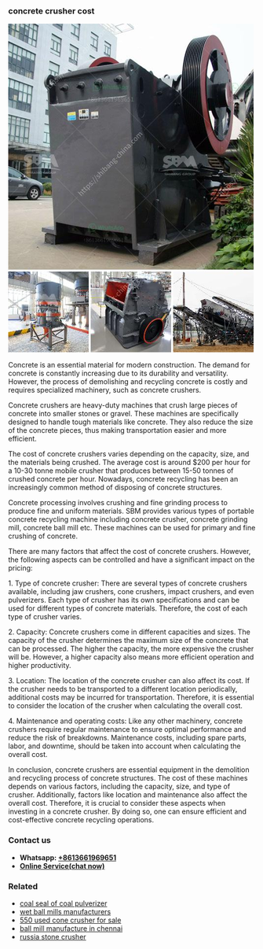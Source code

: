 <h3>concrete crusher cost</h3><img src='1708589321.jpg' alt=''><p>Concrete is an essential material for modern construction. The demand for concrete is constantly increasing due to its durability and versatility. However, the process of demolishing and recycling concrete is costly and requires specialized machinery, such as concrete crushers.</p><p>Concrete crushers are heavy-duty machines that crush large pieces of concrete into smaller stones or gravel. These machines are specifically designed to handle tough materials like concrete. They also reduce the size of the concrete pieces, thus making transportation easier and more efficient.</p><p>The cost of concrete crushers varies depending on the capacity, size, and the materials being crushed. The average cost is around $200 per hour for a 10-30 tonne mobile crusher that produces between 15-50 tonnes of crushed concrete per hour. Nowadays, concrete recycling has been an increasingly common method of disposing of concrete structures.</p><p>Concrete processing involves crushing and fine grinding process to produce fine and uniform materials. SBM provides various types of portable concrete recycling machine including concrete crusher, concrete grinding mill, concrete ball mill etc. These machines can be used for primary and fine crushing of concrete.</p><p>There are many factors that affect the cost of concrete crushers. However, the following aspects can be controlled and have a significant impact on the pricing:</p><p>1. Type of concrete crusher: There are several types of concrete crushers available, including jaw crushers, cone crushers, impact crushers, and even pulverizers. Each type of crusher has its own specifications and can be used for different types of concrete materials. Therefore, the cost of each type of crusher varies.</p><p>2. Capacity: Concrete crushers come in different capacities and sizes. The capacity of the crusher determines the maximum size of the concrete that can be processed. The higher the capacity, the more expensive the crusher will be. However, a higher capacity also means more efficient operation and higher productivity.</p><p>3. Location: The location of the concrete crusher can also affect its cost. If the crusher needs to be transported to a different location periodically, additional costs may be incurred for transportation. Therefore, it is essential to consider the location of the crusher when calculating the overall cost.</p><p>4. Maintenance and operating costs: Like any other machinery, concrete crushers require regular maintenance to ensure optimal performance and reduce the risk of breakdowns. Maintenance costs, including spare parts, labor, and downtime, should be taken into account when calculating the overall cost.</p><p>In conclusion, concrete crushers are essential equipment in the demolition and recycling process of concrete structures. The cost of these machines depends on various factors, including the capacity, size, and type of crusher. Additionally, factors like location and maintenance also affect the overall cost. Therefore, it is crucial to consider these aspects when investing in a concrete crusher. By doing so, one can ensure efficient and cost-effective concrete recycling operations.</p><h3>Contact us</h3><ul><li><strong>Whatsapp:&nbsp;<a href="https://wa.me/8613661969651">+8613661969651</a></strong></li><li><a href="https://swt.shibang-china.com/?git&amp;zhl&amp;concrete crusher cost"><strong>Online Service(chat now)</strong></a></li></ul><h3>Related</h3><ul><li><a href='coal seal of coal pulverizer.md'>coal seal of coal pulverizer</a></li><li><a href='wet ball mills manufacturers.md'>wet ball mills manufacturers</a></li><li><a href='550 used cone crusher for sale.md'>550 used cone crusher for sale</a></li><li><a href='ball mill manufacture in chennai.md'>ball mill manufacture in chennai</a></li><li><a href='russia stone crusher.md'>russia stone crusher</a></li></ul>